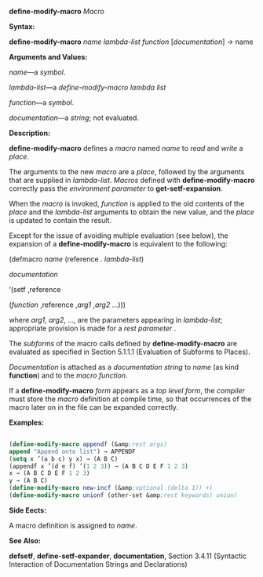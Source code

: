 **define-modify-macro** *Macro* 



**Syntax:** 



**define-modify-macro** *name lambda-list function* [*documentation*] →  name 



**Arguments and Values:** 



*name*—a *symbol*. 



*lambda-list*—a *define-modify-macro lambda list* 



*function*—a *symbol*. 



*documentation*—a *string*; not evaluated. 



**Description:** 



**define-modify-macro** defines a *macro* named *name* to *read* and *write* a *place*. 



The arguments to the new *macro* are a *place*, followed by the arguments that are supplied in *lambda-list*. *Macros* defined with **define-modify-macro** correctly pass the *environment parameter* to **get-setf-expansion**. 



When the *macro* is invoked, *function* is applied to the old contents of the *place* and the *lambda-list* arguments to obtain the new value, and the *place* is updated to contain the result. 



Except for the issue of avoiding multiple evaluation (see below), the expansion of a **define-modify-macro** is equivalent to the following: 



(defmacro *name* (reference . *lambda-list*) 



*documentation* 



‘(setf ,reference 



(*function* ,reference ,*arg1* ,*arg2* ...))) 



where *arg1*, *arg2*, ..., are the parameters appearing in *lambda-list*; appropriate provision is made for a *rest parameter* . 



The *subforms* of the macro calls defined by **define-modify-macro** are evaluated as specified in Section 5.1.1.1 (Evaluation of Subforms to Places). 



*Documentation* is attached as a *documentation string* to *name* (as kind **function**) and to the *macro function*. 



If a **define-modify-macro** *form* appears as a *top level form*, the *compiler* must store the *macro* definition at compile time, so that occurrences of the macro later on in the file can be expanded correctly. 







 



 



**Examples:**
```lisp
 
(define-modify-macro appendf (&amp;rest args) 
append "Append onto list") → APPENDF 
(setq x ’(a b c) y x) → (A B C) 
(appendf x ’(d e f) ’(1 2 3)) → (A B C D E F 1 2 3) 
x → (A B C D E F 1 2 3) 
y → (A B C) 
(define-modify-macro new-incf (&amp;optional (delta 1)) +) 
(define-modify-macro unionf (other-set &amp;rest keywords) union) 

```
**Side Eects:** 



A macro definition is assigned to *name*. 



**See Also:** 



**defsetf**, **define-setf-expander**, **documentation**, Section 3.4.11 (Syntactic Interaction of Documentation Strings and Declarations) 



